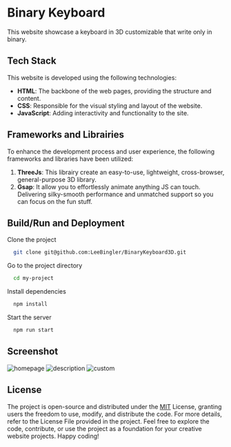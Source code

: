 # Binary Keyboard

This website showcase a keyboard in 3D customizable that write only in binary.

## Tech Stack

This website is developed using the following technologies:

- **HTML**: The backbone of the web pages, providing the structure and content.
- **CSS**: Responsible for the visual styling and layout of the website.
- **JavaScript**: Adding interactivity and functionality to the site.


## Frameworks and Librairies

To enhance the development process and user experience, the following frameworks and libraries have been utilized:

1. **ThreeJs**: This librairy create an easy-to-use, lightweight, cross-browser, general-purpose 3D library.
2. **Gsap**: It allow you to effortlessly animate anything JS can touch. Delivering silky-smooth performance and unmatched support so you can focus on the fun stuff.

## Build/Run and Deployment

Clone the project

```bash
  git clone git@github.com:LeeBingler/BinaryKeyboard3D.git
```

Go to the project directory

```bash
  cd my-project
```

Install dependencies

```bash
  npm install
```

Start the server

```bash
  npm run start
```

## Screenshot

![homepage](https://github.com/LeeBingler/BinaryKeyboard3D/assets/98109693/f71d1fa3-6eed-4a44-9abf-f9eda665892b)
![description](https://github.com/LeeBingler/BinaryKeyboard3D/assets/98109693/e35c530d-f7a2-4ba6-9f60-ef1a3a2defad)
![custom](https://github.com/LeeBingler/BinaryKeyboard3D/assets/98109693/e885934a-f1e9-4c87-9879-470bc17ed85c)



## License

The project is open-source and distributed under the [MIT](https://choosealicense.com/licenses/mit/) License, granting users the freedom to use, modify, and distribute the code. For more details, refer to the License File provided in the project.
Feel free to explore the code, contribute, or use the project as a foundation for your creative website projects. Happy coding!



